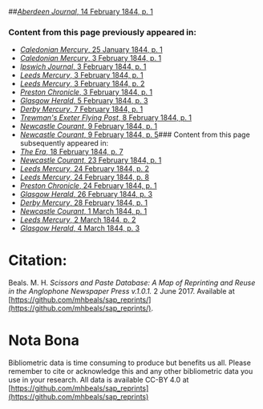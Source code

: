 ##[*Aberdeen Journal*, 14 February 1844, p. 1](https://mhbeals.github.io/sap_html/Aberdeen-Journal/Aberdeen-Journal-14-February-1844-p-1)

### Content from this page previously appeared in:
+ [*Caledonian Mercury*, 25 January 1844, p. 1](https://mhbeals.github.io/sap_html/Caledonian-Mercury/Caledonian-Mercury-25-January-1844-p-1)
+ [*Caledonian Mercury*, 3 February 1844, p. 1](https://mhbeals.github.io/sap_html/Caledonian-Mercury/Caledonian-Mercury-3-February-1844-p-1)
+ [*Ipswich Journal*, 3 February 1844, p. 1](https://mhbeals.github.io/sap_html/Ipswich-Journal/Ipswich-Journal-3-February-1844-p-1)
+ [*Leeds Mercury*, 3 February 1844, p. 1](https://mhbeals.github.io/sap_html/Leeds-Mercury/Leeds-Mercury-3-February-1844-p-1)
+ [*Leeds Mercury*, 3 February 1844, p. 2](https://mhbeals.github.io/sap_html/Leeds-Mercury/Leeds-Mercury-3-February-1844-p-2)
+ [*Preston Chronicle*, 3 February 1844, p. 1](https://mhbeals.github.io/sap_html/Preston-Chronicle/Preston-Chronicle-3-February-1844-p-1)
+ [*Glasgow Herald*, 5 February 1844, p. 3](https://mhbeals.github.io/sap_html/Glasgow-Herald/Glasgow-Herald-5-February-1844-p-3)
+ [*Derby Mercury*, 7 February 1844, p. 1](https://mhbeals.github.io/sap_html/Derby-Mercury/Derby-Mercury-7-February-1844-p-1)
+ [*Trewman's Exeter Flying Post*, 8 February 1844, p. 1](https://mhbeals.github.io/sap_html/Trewman's-Exeter-Flying-Post/Trewman's-Exeter-Flying-Post-8-February-1844-p-1)
+ [*Newcastle Courant*, 9 February 1844, p. 1](https://mhbeals.github.io/sap_html/Newcastle-Courant/Newcastle-Courant-9-February-1844-p-1)
+ [*Newcastle Courant*, 9 February 1844, p. 5](https://mhbeals.github.io/sap_html/Newcastle-Courant/Newcastle-Courant-9-February-1844-p-5)### Content from this page subsequently appeared in:
+ [*The Era*, 18 February 1844, p. 7](https://mhbeals.github.io/sap_html/The-Era/The-Era-18-February-1844-p-7)
+ [*Newcastle Courant*, 23 February 1844, p. 1](https://mhbeals.github.io/sap_html/Newcastle-Courant/Newcastle-Courant-23-February-1844-p-1)
+ [*Leeds Mercury*, 24 February 1844, p. 2](https://mhbeals.github.io/sap_html/Leeds-Mercury/Leeds-Mercury-24-February-1844-p-2)
+ [*Leeds Mercury*, 24 February 1844, p. 8](https://mhbeals.github.io/sap_html/Leeds-Mercury/Leeds-Mercury-24-February-1844-p-8)
+ [*Preston Chronicle*, 24 February 1844, p. 1](https://mhbeals.github.io/sap_html/Preston-Chronicle/Preston-Chronicle-24-February-1844-p-1)
+ [*Glasgow Herald*, 26 February 1844, p. 3](https://mhbeals.github.io/sap_html/Glasgow-Herald/Glasgow-Herald-26-February-1844-p-3)
+ [*Derby Mercury*, 28 February 1844, p. 1](https://mhbeals.github.io/sap_html/Derby-Mercury/Derby-Mercury-28-February-1844-p-1)
+ [*Newcastle Courant*, 1 March 1844, p. 1](https://mhbeals.github.io/sap_html/Newcastle-Courant/Newcastle-Courant-1-March-1844-p-1)
+ [*Leeds Mercury*, 2 March 1844, p. 2](https://mhbeals.github.io/sap_html/Leeds-Mercury/Leeds-Mercury-2-March-1844-p-2)
+ [*Glasgow Herald*, 4 March 1844, p. 3](https://mhbeals.github.io/sap_html/Glasgow-Herald/Glasgow-Herald-4-March-1844-p-3)
                    
# Citation: 

Beals. M. H. *Scissors and Paste Database: A Map of Reprinting and Reuse in the Anglophone Newspaper Press v.1.0.1.* 2 June 2017. Available at [https://github.com/mhbeals/sap_reprints/](https://github.com/mhbeals/sap_reprints/). 
                    
# Nota Bona

Bibliometric data is time consuming to produce but benefits us all. Please remember to cite or acknowledge this and any other bibliometric data you use in your research. All data is available CC-BY 4.0 at [https://github.com/mhbeals/sap_reprints](https://github.com/mhbeals/sap_reprints)